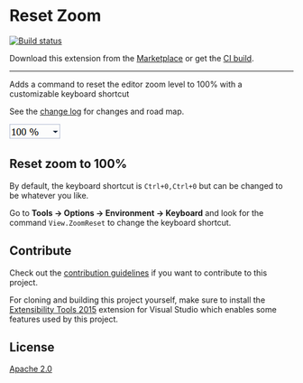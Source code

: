 # Reset Zoom

[![Build status](https://ci.appveyor.com/api/projects/status/w2iwr8a2l1yar4w0?svg=true)](https://ci.appveyor.com/project/madskristensen/resetzoom)

Download this extension from the [Marketplace](https://marketplace.visualstudio.com/items?itemName=MadsKristensen.ResetZoom)
or get the [CI build](http://vsixgallery.com/extension/0a987da3-4577-4eec-aaa9-a4c2cdd5d22b/).

---------------------------------------

Adds a command to reset the editor zoom level to 100% with a customizable keyboard shortcut

See the [change log](CHANGELOG.md) for changes and road map.

![Zoom control](art/zoom-control.png)

## Reset zoom to 100%
By default, the keyboard shortcut is `Ctrl+0,Ctrl+0` but can be changed to be whatever you like. 

Go to **Tools -> Options -> Environment -> Keyboard** and look for the command `View.ZoomReset` to change the keyboard shortcut.

## Contribute
Check out the [contribution guidelines](.github/CONTRIBUTING.md)
if you want to contribute to this project.

For cloning and building this project yourself, make sure
to install the
[Extensibility Tools 2015](https://visualstudiogallery.msdn.microsoft.com/ab39a092-1343-46e2-b0f1-6a3f91155aa6)
extension for Visual Studio which enables some features
used by this project.

## License
[Apache 2.0](LICENSE)